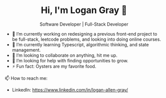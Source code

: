<h1 align="center">Hi, I'm Logan Gray 👋</h1>
<p align="center">Software Developer | Full-Stack Developer</p>

- 🔭 I’m currently working on redesigning a previous front-end project to be full-stack, leetcode problems, and looking into doing online courses.
- 🌱 I’m currently learning Typescript, algorithmic thinking, and state management.
- 👯 I’m looking to collaborate on anything, hit me up.
- 🤔 I’m looking for help with finding opportunities to grow.
- ⚡ Fun fact: Oysters are my favorite food.

📫 How to reach me: 
* LinkedIn: https://www.linkedin.com/in/logan-allen-gray/
